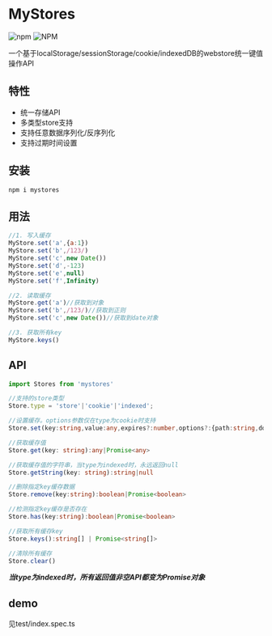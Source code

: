 
# MyStores
![npm](https://img.shields.io/npm/v/mystores)
![NPM](https://img.shields.io/npm/l/mystores)

一个基于localStorage/sessionStorage/cookie/indexedDB的webstore统一键值操作API

## 特性
- 统一存储API
- 多类型store支持
- 支持任意数据序列化/反序列化
- 支持过期时间设置

## 安装

```
npm i mystores
```

## 用法
```js
//1. 写入缓存
MyStore.set('a',{a:1})
MyStore.set('b',/123/)
MyStore.set('c',new Date())
MyStore.set('d',-123)
MyStore.set('e',null)
MyStore.set('f',Infinity)

//2. 读取缓存
MyStore.get('a')//获取到对象
MyStore.set('b',/123/)//获取到正则
MyStore.set('c',new Date())//获取到date对象

//3. 获取所有key
MyStore.keys()
```

## API
```ts
import Stores from 'mystores'

//支持的store类型
Store.type = 'store'|'cookie'|'indexed';

//设置缓存。options参数仅在type为cookie时支持
Store.set(key:string,value:any,expires?:number,options?:{path:string,domain?:string,secure:boolean}):boolean|Promise<boolean>

//获取缓存值
Store.get(key: string):any|Promise<any>

//获取缓存值的字符串，当type为indexed时，永远返回null
Store.getString(key: string):string|null

//删除指定key缓存数据
Store.remove(key:string):boolean|Promise<boolean>

//检测指定key缓存是否存在
Store.has(key:string):boolean|Promise<boolean>

//获取所有缓存key
Store.keys():string[] | Promise<string[]>

//清除所有缓存
Store.clear()
```
***当type为indexed时，所有返回值非空API都变为Promise对象***

## demo
见test/index.spec.ts